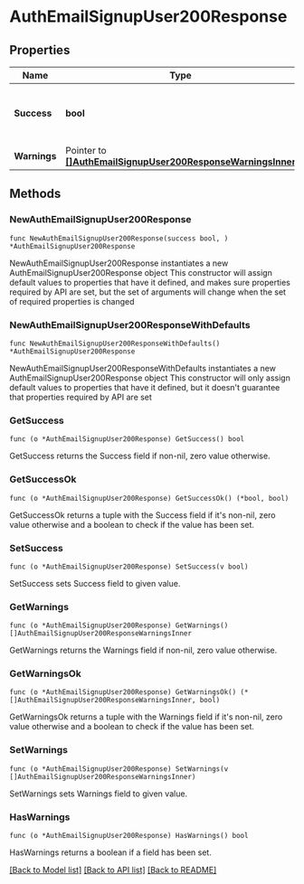 # AuthEmailSignupUser200Response

## Properties

Name | Type | Description | Notes
------------ | ------------- | ------------- | -------------
**Success** | **bool** | True if the user was created false otherwise | [default to null]
**Warnings** | Pointer to [**[]AuthEmailSignupUser200ResponseWarningsInner**](AuthEmailSignupUser200ResponseWarningsInner.md) |  | [optional] 

## Methods

### NewAuthEmailSignupUser200Response

`func NewAuthEmailSignupUser200Response(success bool, ) *AuthEmailSignupUser200Response`

NewAuthEmailSignupUser200Response instantiates a new AuthEmailSignupUser200Response object
This constructor will assign default values to properties that have it defined,
and makes sure properties required by API are set, but the set of arguments
will change when the set of required properties is changed

### NewAuthEmailSignupUser200ResponseWithDefaults

`func NewAuthEmailSignupUser200ResponseWithDefaults() *AuthEmailSignupUser200Response`

NewAuthEmailSignupUser200ResponseWithDefaults instantiates a new AuthEmailSignupUser200Response object
This constructor will only assign default values to properties that have it defined,
but it doesn't guarantee that properties required by API are set

### GetSuccess

`func (o *AuthEmailSignupUser200Response) GetSuccess() bool`

GetSuccess returns the Success field if non-nil, zero value otherwise.

### GetSuccessOk

`func (o *AuthEmailSignupUser200Response) GetSuccessOk() (*bool, bool)`

GetSuccessOk returns a tuple with the Success field if it's non-nil, zero value otherwise
and a boolean to check if the value has been set.

### SetSuccess

`func (o *AuthEmailSignupUser200Response) SetSuccess(v bool)`

SetSuccess sets Success field to given value.


### GetWarnings

`func (o *AuthEmailSignupUser200Response) GetWarnings() []AuthEmailSignupUser200ResponseWarningsInner`

GetWarnings returns the Warnings field if non-nil, zero value otherwise.

### GetWarningsOk

`func (o *AuthEmailSignupUser200Response) GetWarningsOk() (*[]AuthEmailSignupUser200ResponseWarningsInner, bool)`

GetWarningsOk returns a tuple with the Warnings field if it's non-nil, zero value otherwise
and a boolean to check if the value has been set.

### SetWarnings

`func (o *AuthEmailSignupUser200Response) SetWarnings(v []AuthEmailSignupUser200ResponseWarningsInner)`

SetWarnings sets Warnings field to given value.

### HasWarnings

`func (o *AuthEmailSignupUser200Response) HasWarnings() bool`

HasWarnings returns a boolean if a field has been set.


[[Back to Model list]](../README.md#documentation-for-models) [[Back to API list]](../README.md#documentation-for-api-endpoints) [[Back to README]](../README.md)


